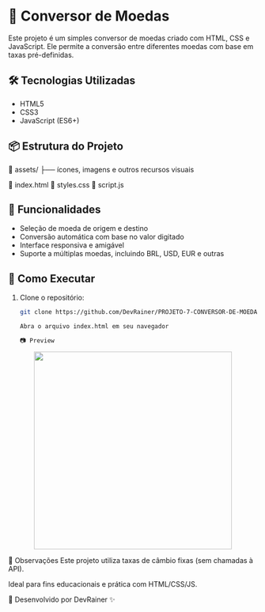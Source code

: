 # 💱 Conversor de Moedas

Este projeto é um simples conversor de moedas criado com HTML, CSS e JavaScript. Ele permite a conversão entre diferentes moedas com base em taxas pré-definidas.

## 🛠️ Tecnologias Utilizadas

- HTML5
- CSS3
- JavaScript (ES6+)

## 📦 Estrutura do Projeto

📁 assets/ ├── ícones, imagens e outros recursos visuais

📄 index.html 📄 styles.css 📄 script.js


## 🔄 Funcionalidades

- Seleção de moeda de origem e destino
- Conversão automática com base no valor digitado
- Interface responsiva e amigável
- Suporte a múltiplas moedas, incluindo BRL, USD, EUR e outras

## 🚀 Como Executar

1. Clone o repositório:
   ```bash
   git clone https://github.com/DevRainer/PROJETO-7-CONVERSOR-DE-MOEDA.git

   Abra o arquivo index.html em seu navegador

   📷 Preview

<p align="center">
  <img src="assets/conversor-preview.PNG" width="400px">
</p>


📌 Observações
Este projeto utiliza taxas de câmbio fixas (sem chamadas à API).

Ideal para fins educacionais e prática com HTML/CSS/JS.

🧠 
Desenvolvido por DevRainer ✨

